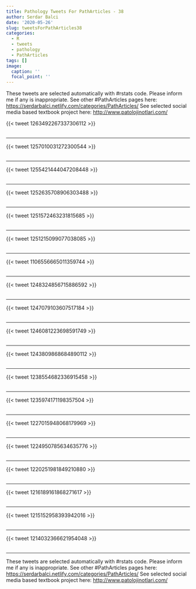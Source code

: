```yaml
---
title: Pathology Tweets For PathArticles - 38
author: Serdar Balci
date: '2020-05-26'
slug: tweetsForPathArticles38
categories:
  - R
  - tweets
  - pathology
  - PathArticles
tags: []
image:
  caption: ''
  focal_point: ''
---
```



These tweets are selected automatically with #rstats code. Please inform me if any is inappropriate.
See other #PathArticles pages here: https://serdarbalci.netlify.com/categories/PathArticles/ 
See selected social media based textbook project here: http://www.patolojinotlari.com/

{{< tweet 1263492267337306112 >}}
<br>
<br>
<hr>
{{< tweet 1257010031272300544 >}}
<br>
<br>
<hr>
{{< tweet 1255421444047208448 >}}
<br>
<br>
<hr>
{{< tweet 1252635708906303488 >}}
<br>
<br>
<hr>
{{< tweet 1251572463231815685 >}}
<br>
<br>
<hr>
{{< tweet 1251215099077038085 >}}
<br>
<br>
<hr>
{{< tweet 1106556665011359744 >}}
<br>
<br>
<hr>
{{< tweet 1248324856715886592 >}}
<br>
<br>
<hr>
{{< tweet 1247079103607517184 >}}
<br>
<br>
<hr>
{{< tweet 1246081223698591749 >}}
<br>
<br>
<hr>
{{< tweet 1243809868684890112 >}}
<br>
<br>
<hr>
{{< tweet 1238554682336915458 >}}
<br>
<br>
<hr>
{{< tweet 1235974171198357504 >}}
<br>
<br>
<hr>
{{< tweet 1227015948068179969 >}}
<br>
<br>
<hr>
{{< tweet 1224950785634635776 >}}
<br>
<br>
<hr>
{{< tweet 1220251981849210880 >}}
<br>
<br>
<hr>
{{< tweet 1216189161868271617 >}}
<br>
<br>
<hr>
{{< tweet 1215152958393942016 >}}
<br>
<br>
<hr>
{{< tweet 1214032366621954048 >}}
<br>
<br>
<hr>


These tweets are selected automatically with #rstats code. Please inform me if any is inappropriate.
See other #PathArticles pages here: https://serdarbalci.netlify.com/categories/PathArticles/ 
See selected social media based textbook project here: http://www.patolojinotlari.com/
